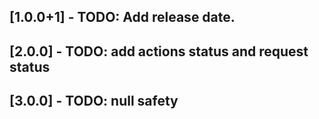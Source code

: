 ## [1.0.0+1] - TODO: Add release date.
## [2.0.0] - TODO: add actions status and request status
## [3.0.0] - TODO: null safety


